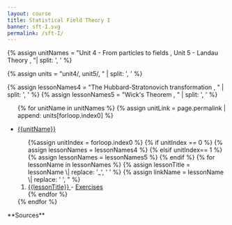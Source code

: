 ```yaml
---
layout: course
title: Statistical Field Theory I
banner: sft-I.svg
permalink: /sft-I/
---
```

{% assign unitNames = "Unit 4 - From particles to fields , Unit 5 - Landau Theory , "\| split: ', ' %}

{% assign units = "unit4/, unit5/, " \| split: ', ' %}

{% assign lessonNames4 = "The Hubbard-Stratonovich transformation , " \| split: ', ' %}
{% assign lessonNames5 = "Wick's Theorem , " \| split: ', ' %}
<ul>

{% for unitName in unitNames %}
{% assign unitLink = page.permalink \| append: units[forloop.index0] %}
<li>  <a class="page-link" href="{{unitLink}}"> {{unitName}} </a> </li>
<ol> {%assign unitIndex = forloop.index0 %}
{% if unitIndex == 0 %} {% assign lessonNames = lessonNames4 %}
{% elsif unitIndex== 1 %} {% assign lessonNames = lessonNames5 %}
{% endif %}
{% for lessonName in lessonNames %}
{% assign lessonTitle = lessonName \| replace:  '_', ' ' %}
{% assign linkName = lessonName \| replace: ' ', " %}
<li> <a class = "page-link" href = "{{ linkName \| prepend: units[unitIndex] \| prepend: current_page.permalink }}"> {{lessonTitle}} </a> - <a class = "page-link" href = "{{ linkName \| prepend: units[unitIndex] \| prepend: current_page.permalink \| append: "-exercises" }}"> Exercises </a> </li>
{% endfor %}
</ol>
{% endfor %}
</ul>
**Sources**
